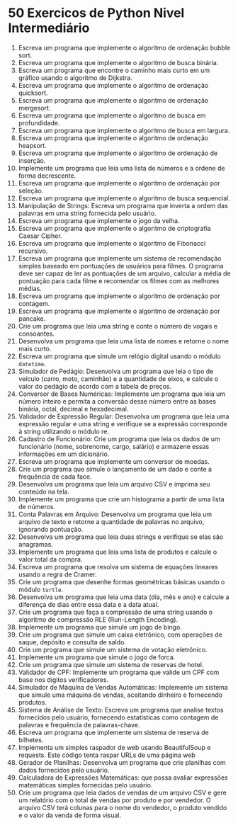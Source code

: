 # 50 Exercicos de Python Nivel Intermediário

1. Escreva um programa que implemente o algoritmo de ordenação bubble sort.
2. Escreva um programa que implemente o algoritmo de busca binária.
3. Escreva um programa que encontre o caminho mais curto em um gráfico usando o algoritmo de Dijkstra.
4. Escreva um programa que implemente o algoritmo de ordenação quicksort.
5. Escreva um programa que implemente o algoritmo de ordenação mergesort.
6. Escreva um programa que implemente o algoritmo de busca em profundidade.
7. Escreva um programa que implemente o algoritmo de busca em largura.
8. Escreva um programa que implemente o algoritmo de ordenação heapsort.
9. Escreva um programa que implemente o algoritmo de ordenação de inserção.
10. Implemente um programa que leia uma lista de números e a ordene de forma decrescente.
11. Escreva um programa que implemente o algoritmo de ordenação por seleção.
12. Escreva um programa que implemente o algoritmo de busca sequencial.
13. Manipulação de Strings: Escreva um programa que inverta a ordem das palavras em uma string fornecida pelo usuário.
14. Escreva um programa que implemente o jogo da velha.
15. Escreva um programa que implemente o algoritmo de criptografia Caesar Cipher.
16. Escreva um programa que implemente o algoritmo de Fibonacci recursivo.
17. Escreva um programa que implemente um sistema de recomendação simples baseado em pontuações de usuários para filmes. O programa deve ser capaz de ler as pontuações de um arquivo, calcular a média de pontuação para cada filme e recomendar os filmes com as melhores médias.
18. Escreva um programa que implemente o algoritmo de ordenação por contagem.
19. Escreva um programa que implemente o algoritmo de ordenação por pancake.
20. Crie um programa que leia uma string e conte o número de vogais e consoantes.
21. Desenvolva um programa que leia uma lista de nomes e retorne o nome mais curto.
22. Escreva um programa que simule um relógio digital usando o módulo `datetime`.
23. Simulador de Pedágio: Desenvolva um programa que leia o tipo de veículo (carro, moto, caminhão) e a quantidade de eixos, e calcule o valor do pedágio de acordo com a tabela de preços.
24. Conversor de Bases Numéricas: Implemente um programa que leia um número inteiro e permita a conversão desse número entre as bases binária, octal, decimal e hexadecimal.
25. Validador de Expressão Regular: Desenvolva um programa que leia uma expressão regular e uma string e verifique se a expressão corresponde à string utilizando o módulo re.
26. Cadastro de Funcionário: Crie um programa que leia os dados de um funcionário (nome, sobrenome, cargo, salário) e armazene essas informações em um dicionário.
27. Escreva um programa que implemente um conversor de moedas.
28. Crie um programa que simule o lançamento de um dado e conte a frequência de cada face.
29. Desenvolva um programa que leia um arquivo CSV e imprima seu conteúdo na tela.
30. Implemente um programa que crie um histograma a partir de uma lista de números.
31. Conta Palavras em Arquivo: Desenvolva um programa que leia um arquivo de texto e retorne a quantidade de palavras no arquivo, ignorando pontuação.
32. Desenvolva um programa que leia duas strings e verifique se elas são anagramas.
33. Implemente um programa que leia uma lista de produtos e calcule o valor total da compra.
34. Escreva um programa que resolva um sistema de equações lineares usando a regra de Cramer.
35. Crie um programa que desenhe formas geométricas básicas usando o módulo `turtle`.
36. Desenvolva um programa que leia uma data (dia, mês e ano) e calcule a diferença de dias entre essa data e a data atual.
37. Crie um programa que faça a compressão de uma string usando o algoritmo de compressão RLE (Run-Length Encoding).
38. Implemente um programa que simule um jogo de bingo.
39. Crie um programa que simule um caixa eletrônico, com operações de saque, depósito e consulta de saldo.
40. Crie um programa que simule um sistema de votação eletrônico.
41. Implemente um programa que simule o jogo de forca.
42. Crie um programa que simule um sistema de reservas de hotel.
43. Validador de CPF: Implemente um programa que valide um CPF com base nos dígitos verificadores.
44. Simulador de Máquina de Vendas Automáticas: Implemente um sistema que simule uma máquina de vendas, aceitando dinheiro e fornecendo produtos.
45. Sistema de Análise de Texto: Escreva um programa que analise textos fornecidos pelo usuário, fornecendo estatísticas como contagem de palavras e frequência de palavras-chave.
46. Escreva um programa que implemente um sistema de reserva de bilhetes.
47. Implementa um simples raspador de web usando BeautifulSoup e requests. Este código tenta raspar URLs de uma página web
48. Gerador de Planilhas: Desenvolva um programa que crie planilhas com dados fornecidos pelo usuário.
49. Calculadora de Expressões Matemáticas: que possa avaliar expressões matemáticas simples fornecidas pelo usuário.
50. Crie um programa que leia dados de vendas de um arquivo CSV e gere um relatório com o total de vendas por produto e por vendedor. O arquivo CSV terá colunas para o nome do vendedor, o produto vendido e o valor da venda de forma visual.
